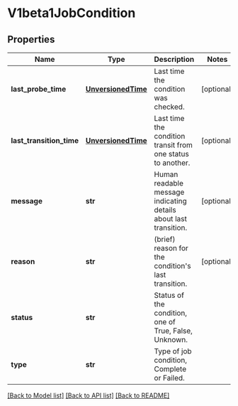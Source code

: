 # V1beta1JobCondition

## Properties
Name | Type | Description | Notes
------------ | ------------- | ------------- | -------------
**last_probe_time** | [**UnversionedTime**](UnversionedTime.md) | Last time the condition was checked. | [optional] 
**last_transition_time** | [**UnversionedTime**](UnversionedTime.md) | Last time the condition transit from one status to another. | [optional] 
**message** | **str** | Human readable message indicating details about last transition. | [optional] 
**reason** | **str** | (brief) reason for the condition&#39;s last transition. | [optional] 
**status** | **str** | Status of the condition, one of True, False, Unknown. | 
**type** | **str** | Type of job condition, Complete or Failed. | 

[[Back to Model list]](../README.md#documentation-for-models) [[Back to API list]](../README.md#documentation-for-api-endpoints) [[Back to README]](../README.md)


